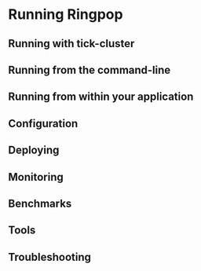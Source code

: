 # Running Ringpop

## Running with tick-cluster

## Running from the command-line

## Running from within your application

## Configuration

## Deploying

## Monitoring

## Benchmarks

## Tools

## Troubleshooting
